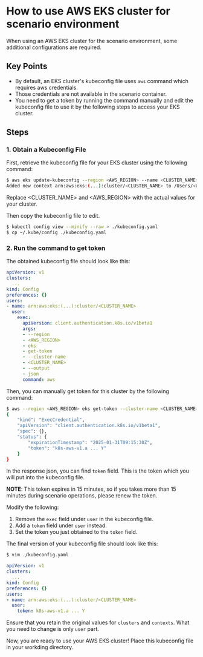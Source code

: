 # How to use AWS EKS cluster for scenario environment

When using an AWS EKS cluster for the scenario environment, some additional configurations are required.

## Key Points
- By default, an EKS cluster's kubeconfig file uses `aws` command which requires aws credentials.
- Those credentials are not available in the scenario container.
- You need to get a token by running the command manually and edit the kubeconfig file to use it by the following steps to access your EKS cluster.

## Steps

### 1. Obtain a Kubeconfig File

First, retrieve the kubeconfig file for your EKS cluster using the following command:

```bash
$ aws eks update-kubeconfig --region <AWS_REGION> --name <CLUSTER_NAME>
Added new context arn:aws:eks:(...):cluster/<CLUSTER_NAME> to /Users/<USERNAME>/.kube/config
```

Replace <CLUSTER_NAME> and <AWS_REGION> with the actual values for your cluster. 

Then copy the kubeconfig file to edit.

```bash
$ kubectl config view --minify --raw > ./kubeconfig.yaml
$ cp ~/.kube/config ./kubeconfig.yaml
```

### 2. Run the command to get token

The obtained kubeconfig file should look like this:

```yaml
apiVersion: v1
clusters:
  ...
kind: Config
preferences: {}
users:
- name: arn:aws:eks:(...):cluster/<CLUSTER_NAME>
  user:
    exec:
      apiVersion: client.authentication.k8s.io/v1beta1
      args:
      - --region
      - <AWS_REGION>
      - eks
      - get-token
      - --cluster-name
      - <CLUSTER_NAME>
      - --output
      - json
      command: aws
```

Then, you can manually get token for this cluster by the following command:

```bash
$ aws --region <AWS_REGION> eks get-token --cluster-name <CLUSTER_NAME> --output json
{
    "kind": "ExecCredential",
    "apiVersion": "client.authentication.k8s.io/v1beta1",
    "spec": {},
    "status": {
        "expirationTimestamp": "2025-01-31T09:15:30Z",
        "token": "k8s-aws-v1.a ... Y"
    }
}
```

In the response json, you can find `token` field. This is the token which you will put into the kubeconfig file.

**NOTE**: This token expires in 15 minutes, so if you takes more than 15 minutes during scenario operations, please renew the token.

Modify the following:

1. Remove the `exec` field under `user` in the kubeconfig file.
1. Add a `token` field under `user` instead.
1. Set the token you just obtained to the `token` field.

The final version of your kubeconfig file should look like this:

```bash
$ vim ./kubeconfig.yaml
```

```yaml
apiVersion: v1
clusters:
  ...
kind: Config
preferences: {}
users:
- name: arn:aws:eks:(...):cluster/<CLUSTER_NAME>
  user:
    token: k8s-aws-v1.a ... Y
```

Ensure that you retain the original values for `clusters` and `contexts`. What you need to change is only `user` part.

Now, you are ready to use your AWS EKS cluster!
Place this kubeconfig file in your workding directory.
